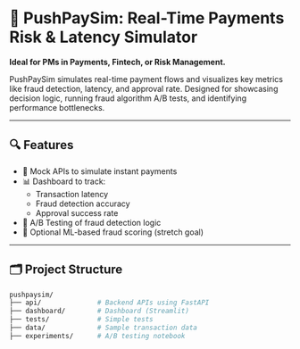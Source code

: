 # 🚀 PushPaySim: Real-Time Payments Risk & Latency Simulator

**Ideal for PMs in Payments, Fintech, or Risk Management.**

PushPaySim simulates real-time payment flows and visualizes key metrics like fraud detection, latency, and approval rate. Designed for showcasing decision logic, running fraud algorithm A/B tests, and identifying performance bottlenecks.

---

## 🔍 Features

- 🧪 Mock APIs to simulate instant payments
- 📊 Dashboard to track:
  - Transaction latency
  - Fraud detection accuracy
  - Approval success rate
- 🔀 A/B Testing of fraud detection logic
- 🧠 Optional ML-based fraud scoring (stretch goal)

---

## 🗂️ Project Structure

```bash
pushpaysim/
├── api/              # Backend APIs using FastAPI
├── dashboard/        # Dashboard (Streamlit)
├── tests/            # Simple tests
├── data/             # Sample transaction data
├── experiments/      # A/B testing notebook



